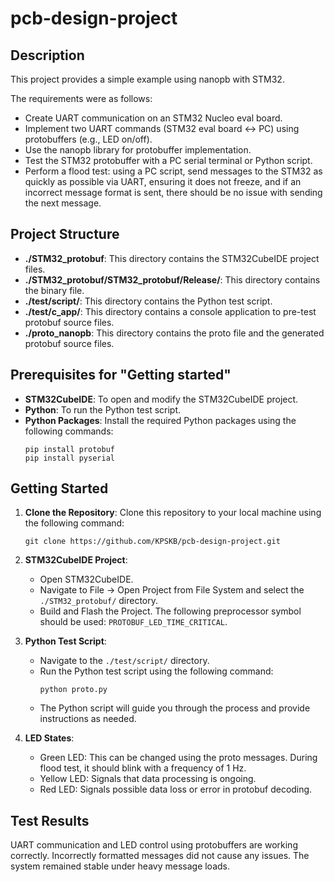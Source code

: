 # pcb-design-project

## Description

This project provides a simple example using nanopb with STM32. 

The requirements were as follows:

- Create UART communication on an STM32 Nucleo eval board.
- Implement two UART commands (STM32 eval board <-> PC) using protobuffers (e.g., LED on/off).
- Use the nanopb library for protobuffer implementation.
- Test the STM32 protobuffer with a PC serial terminal or Python script.
- Perform a flood test: using a PC script, send messages to the STM32 as quickly as possible via UART, ensuring it does not freeze, and if an incorrect message format is sent, there should be no issue with sending the next message.
  
## Project Structure

- **./STM32_protobuf**: This directory contains the STM32CubeIDE project files.
- **./STM32_protobuf/STM32_protobuf/Release/**: This directory contains the binary file.
- **./test/script/**: This directory contains the Python test script.
- **./test/c_app/**: This directory contains a console application to pre-test protobuf source files.
- **./proto_nanopb**: This directory contains the proto file and the generated protobuf source files.

## Prerequisites for "Getting started"

- **STM32CubeIDE**: To open and modify the STM32CubeIDE project.
- **Python**: To run the Python test script.
- **Python Packages**: Install the required Python packages using the following commands:
    ```
    pip install protobuf
    pip install pyserial
    ```

## Getting Started

1. **Clone the Repository**: Clone this repository to your local machine using the following command:
    ```
    git clone https://github.com/KPSKB/pcb-design-project.git
    ```

2. **STM32CubeIDE Project**:
    - Open STM32CubeIDE.
    - Navigate to File -> Open Project from File System and select the `./STM32_protobuf/` directory.
	- Build and Flash the Project. The following preprocessor symbol should be used: `PROTOBUF_LED_TIME_CRITICAL`.

3. **Python Test Script**:
    - Navigate to the `./test/script/` directory.
    - Run the Python test script using the following command:
        ```
        python proto.py
        ```
	- The Python script will guide you through the process and provide instructions as needed.
	
4. **LED States**:
    - Green LED: This can be changed using the proto messages. During flood test, it should blink with a frequency of 1 Hz.
    - Yellow LED: Signals that data processing is ongoing.
    - Red LED: Signals possible data loss or error in protobuf decoding.
	
## Test Results

UART communication and LED control using protobuffers are working correctly. Incorrectly formatted messages did not cause any issues. The system remained stable under heavy message loads.

 
